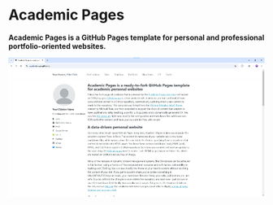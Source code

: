 # Academic Pages
**Academic Pages is a GitHub Pages template for personal and professional portfolio-oriented websites.**

![Academic Pages template example](images/homepage.png "Academic Pages template example")


